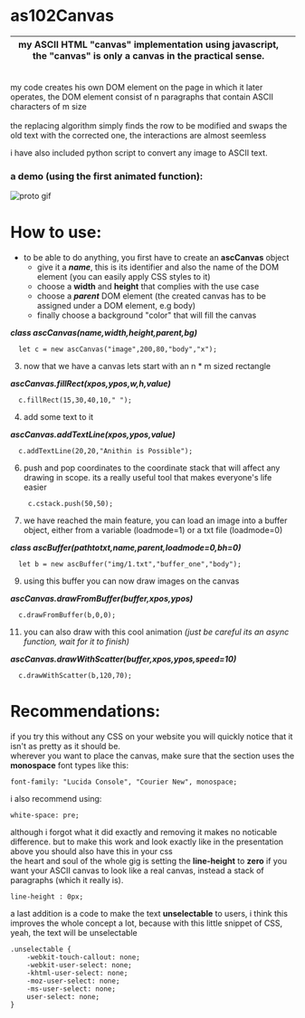 



# as102Canvas

|my ASCII HTML "canvas" implementation using javascript, the "canvas" is only a canvas in the practical sense.|  |
|-------------------------------------------------------------------------------------------------------------|--|
<br>
my code creates his own DOM element on the page in which it later operates, the DOM element consist of n paragraphs that contain ASCII characters of m size <br><br>
the replacing algorithm simply finds the row to be modified and swaps the old text with the corrected one, the interactions are almost seemless 


i have also included python script to convert any image to ASCII text.
<br>
### a demo (using the first animated function):

![proto gif](https://user-images.githubusercontent.com/102482527/164079380-a459ec84-c0bc-443b-80ca-e104295a3f48.gif)

# How to use:

 - to be able to do anything, you first have to create an **ascCanvas** object
	 - give it a ***name***, this is its identifier and also the name of the DOM element (you can easily apply CSS styles to it)
	 - choose a **width** and **height** that complies with the use case
	 - choose a ***parent*** DOM element (the created canvas has to be assigned under a DOM element, e.g body)
	 - finally choose a background "color" that will fill the canvas

***class ascCanvas(name,width,height,parent,bg)***


	  let c = new ascCanvas("image",200,80,"body","x");
        


 3. now that we have a canvas lets start with an n * m sized rectangle

***ascCanvas.fillRect(xpos,ypos,w,h,value)***
      
      c.fillRect(15,30,40,10," ");
	
4. add some text to it 

***ascCanvas.addTextLine(xpos,ypos,value)***
  
      c.addTextLine(20,20,"Anithin is Possible");
	
6. push and pop coordinates to the coordinate stack that will affect any drawing in scope. its a really useful tool that makes everyone's life easier

  
		c.cstack.push(50,50);
	
7. we have reached the main feature, you can load an image into a buffer object, either from a variable (loadmode=1) or a txt file (loadmode=0)

***class ascBuffer(pathtotxt,name,parent,loadmode=0,bh=0)***
  
      let b = new ascBuffer("img/1.txt","buffer_one","body");

9. using this buffer you can now draw images on the canvas 
  
***ascCanvas.drawFromBuffer(buffer,xpos,ypos)***
  
      c.drawFromBuffer(b,0,0);
	
11. you can also draw with this cool animation *(just be careful its an async function, wait for it to finish)* 

***ascCanvas.drawWithScatter(buffer,xpos,ypos,speed=10)***
  
      c.drawWithScatter(b,120,70);

# Recommendations:
if you try this without any CSS on your website you will quickly notice that it isn't as pretty as it should be. <br>
wherever you want to place the canvas, make sure that the section uses the **monospace** font types like this:

	font-family: "Lucida Console", "Courier New", monospace;

i also recommend using: 
			
	white-space: pre;

although i forgot what it did exactly and removing it makes no noticable difference. but to make this work and look exactly like in the presentation above  you should also have this in your css <br>
the heart and soul of the whole gig is setting the **line-height** to **zero** if you want your ASCII canvas to look like a real canvas, instead a stack of paragraphs (which it really is).

	line-height : 0px;
a last addition is a code to make the text **unselectable** to users, i think this improves the whole concept a lot, because with this little snippet of CSS, yeah, the text will be unselectable

	.unselectable {
	    -webkit-touch-callout: none;
	    -webkit-user-select: none;
	    -khtml-user-select: none;
	    -moz-user-select: none;
	    -ms-user-select: none;
	    user-select: none;
	}
